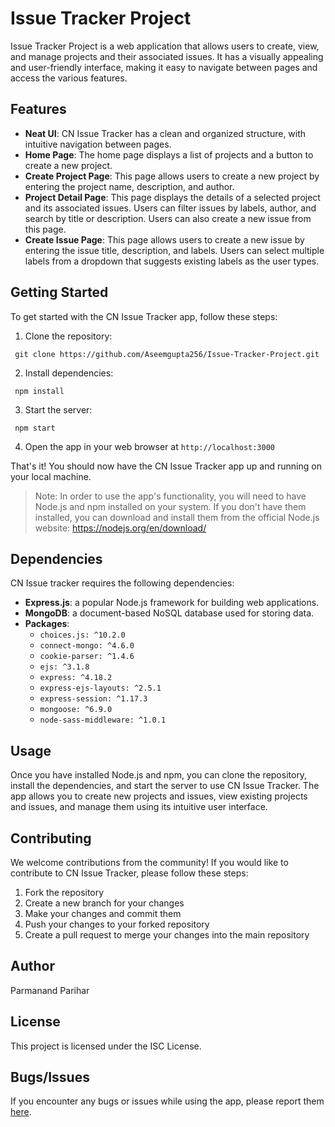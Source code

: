 # Issue Tracker Project

Issue Tracker Project is a web application that allows users to create, view, and manage projects and their associated issues. It has a visually appealing and user-friendly interface, making it easy to navigate between pages and access the various features.

## Features

-   **Neat UI**: CN Issue Tracker has a clean and organized structure, with intuitive navigation between pages.
-   **Home Page**: The home page displays a list of projects and a button to create a new project.
-   **Create Project Page**: This page allows users to create a new project by entering the project name, description, and author.
-   **Project Detail Page**: This page displays the details of a selected project and its associated issues. Users can filter issues by labels, author, and search by title or description. Users can also create a new issue from this page.
-   **Create Issue Page**: This page allows users to create a new issue by entering the issue title, description, and labels. Users can select multiple labels from a dropdown that suggests existing labels as the user types.

## Getting Started

To get started with the CN Issue Tracker app, follow these steps:

1. Clone the repository:
```
 git clone https://github.com/Aseemgupta256/Issue-Tracker-Project.git
```
2. Install dependencies: 
```
 npm install
 ```
3. Start the server:
```
 npm start
 ```
4. Open the app in your web browser at `http://localhost:3000`

That's it! You should now have the CN Issue Tracker app up and running on your local machine.

> Note: In order to use the app's functionality, you will need to have Node.js and npm installed on your system. If you don't have them installed, you can download and install them from the official Node.js website: https://nodejs.org/en/download/

## Dependencies

CN Issue tracker requires the following dependencies:

-   **Express.js**: a popular Node.js framework for building web applications.
-   **MongoDB**: a document-based NoSQL database used for storing data.
-   **Packages**:
    -   `choices.js: ^10.2.0`
    -   `connect-mongo: ^4.6.0`
    -   `cookie-parser: ^1.4.6`
    -   `ejs: ^3.1.8`
    -   `express: ^4.18.2`
    -   `express-ejs-layouts: ^2.5.1`
    -   `express-session: ^1.17.3`
    -   `mongoose: ^6.9.0`
    -   `node-sass-middleware: ^1.0.1`

## Usage

Once you have installed Node.js and npm, you can clone the repository, install the dependencies, and start the server to use CN Issue Tracker. The app allows you to create new projects and issues, view existing projects and issues, and manage them using its intuitive user interface.

## Contributing

We welcome contributions from the community! If you would like to contribute to CN Issue Tracker, please follow these steps:

1. Fork the repository
2. Create a new branch for your changes
3. Make your changes and commit them
4. Push your changes to your forked repository
5. Create a pull request to merge your changes into the main repository

## Author

Parmanand Parihar

## License

This project is licensed under the ISC License.

## Bugs/Issues

If you encounter any bugs or issues while using the app, please report them [here](https://github.com/Aseemgupta256/Issue-Tracker-Project/issues).
